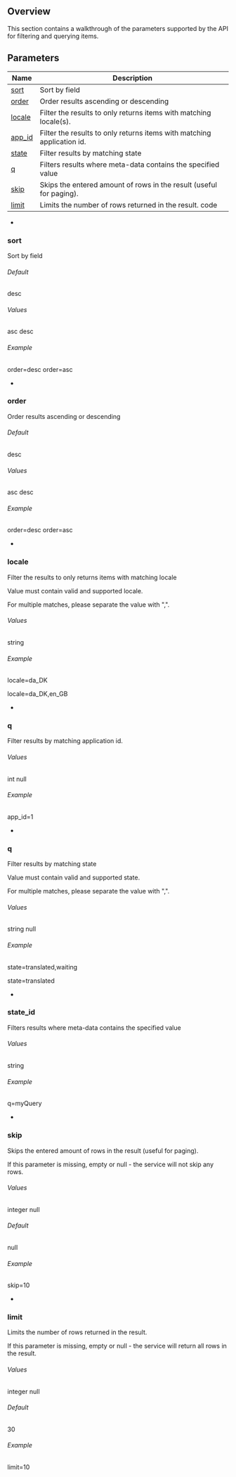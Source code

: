 ## Overview
This section contains a walkthrough of the parameters supported by the API for filtering and querying items.

## Parameters

|Name|Description|
|---|---|
|[sort](#parameter_sort)|Sort by field|
|[order](#parameter_order)|Order results ascending or descending|
|[locale](#parameter_locale)|Filter the results to only returns items with matching locale(s).|
|[app_id](#parameter_app_id)|Filter the results to only returns items with matching application id.|
|[state](#parameter_state)|Filter results by matching state|
|[q](#parameter_q)|Filters results where meta-data contains the specified value|
|[skip](#parameter_skip)|Skips the entered amount of rows in the result (useful for paging).|
|[limit](#parameter_limit)|Limits the number of rows returned in the result. code|

-

### <a name="parameter_sort"></a> sort
Sort by field

###### Default
desc
###### Values
asc
desc

###### Example
order=desc
order=asc

-

### <a name="parameter_order"></a> order
Order results ascending or descending

###### Default
desc

###### Values
asc
desc

###### Example
order=desc
order=asc

-

### <a name="parameter_locale"></a> locale
Filter the results to only returns items with matching locale

Value must contain valid and supported locale.

For multiple matches, please separate the value with ",".

###### Values
string

###### Example
locale=da_DK

locale=da\_DK,en_GB

-

### <a name="parameter_app_id"></a> q
Filter results by matching application id.

###### Values
int
null

###### Example
app_id=1

-

### <a name="parameter_state"></a> q
Filter results by matching state

Value must contain valid and supported state.

For multiple matches, please separate the value with ",".

###### Values
string
null

###### Example
state=translated,waiting

state=translated

-

### <a name="parameter_q"></a> state_id
Filters results where meta-data contains the specified value

###### Values
string

###### Example
q=myQuery

-

### <a name="parameter_skip"></a> skip
Skips the entered amount of rows in the result (useful for paging).

If this parameter is missing, empty or null - the service will not skip any rows.

###### Values
integer
null

###### Default
null

###### Example
skip=10

-

### <a name="parameter_limit"></a> limit
Limits the number of rows returned in the result.

If this parameter is missing, empty or null - the service will return all rows in the result.

###### Values
integer
null

###### Default
30

###### Example
limit=10
